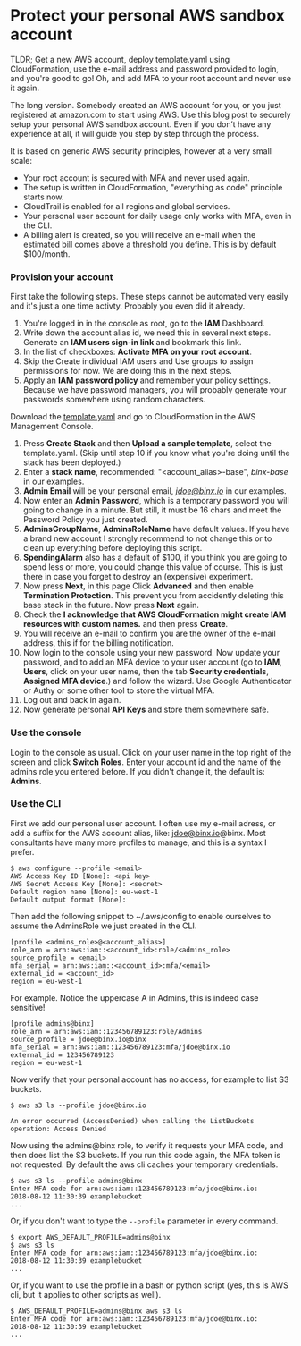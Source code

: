 # Protect your personal AWS sandbox account

TLDR; Get a new AWS account, deploy template.yaml using CloudFormation, use the e-mail address and password provided to login, and you're good to go! Oh, and add MFA to your root account and never use it again.

The long version. Somebody created an AWS account for you, or you just registered at amazon.com to start using AWS. Use this blog post to securely setup your personal AWS sandbox account. Even if you don’t have any experience at all, it will guide you step by step through the process. 

It is based on generic AWS security principles, however at a very small scale:

* Your root account is secured with MFA and never used again.
* The setup is written in CloudFormation, "everything as code" principle starts now.
* CloudTrail is enabled for all regions and global services.
* Your personal user account for daily usage only works with MFA, even in the CLI.
* A billing alert is created, so you will receive an e-mail when the estimated bill comes above a threshold you define. This is by default $100/month. 

### Provision your account

First take the following steps. These steps cannot be automated very easily and it's just a one time activty. Probably you even did it already.

1. You're logged in in the console as root, go to the **IAM** Dashboard.
2. Write down the account alias id, we need this in several next steps. Generate an **IAM users sign-in link** and bookmark this link.
3. In the list of checkboxes: **Activate MFA on your root account**.
4. Skip the Create individual IAM users and Use groups to assign permissions for now. We are doing this in the next steps.
5. Apply an **IAM password policy** and remember your policy settings. Because we have password managers, you will probably generate your passwords somewhere using random characters.

Download the [template.yaml](template.yaml) and go to CloudFormation in the AWS Management Console. 

1. Press **Create Stack** and then **Upload a sample template**, select the template.yaml. (Skip until step 10 if you know what you're doing until the stack has been deployed.)
2. Enter a **stack name**, recommended: "<account_alias>-base", *binx-base* in our examples. 
3. **Admin Email** will be your personal email, *jdoe@binx.io* in our examples.
4. Now enter an **Admin Password**, which is a temporary password you will going to change in a minute. But still, it must be 16 chars and meet the Password Policy you just created.
5. **AdminsGroupName**, **AdminsRoleName** have default values. If you have a brand new account I strongly recommend to not change this or to clean up everything before deploying this script.
6. **SpendingAlarm** also has a default of $100, if you think you are going to spend less or more, you could change this value of course. This is just there in case you forget to destroy an (expensive) experiment.
7. Now press **Next**, in this page Click **Advanced** and then enable **Termination Protection**. This prevent you from accidently deleting this base stack in the future. Now press **Next** again.
8. Check the **I acknowledge that AWS CloudFormation might create IAM resources with custom names.** and then press **Create**. 
9. You will receive an e-mail to confirm you are the owner of the e-mail address, this if for the billing notification.
10. Now login to the console using your new password. Now update your password, and to add an MFA device to your user account (go to **IAM**, **Users**, click on your user name, then the tab **Security credentials**, **Assigned MFA device**.) and follow the wizard. Use Google Authenticator or Authy or some other tool to store the virtual MFA.
11. Log out and back in again.
12. Now generate personal **API Keys** and store them somewhere safe.

### Use the console

Login to the console as usual. Click on your user name in the top right of the screen and click **Switch Roles**. Enter your account id and the name of the admins role you entered before. If you didn't change it, the default is: **Admins**.

### Use the CLI

First we add our personal user account. I often use my e-mail adress, or add a suffix for the AWS account alias, like: jdoe@binx.io@binx. Most consultants have many more profiles to manage, and this is a syntax I prefer.

```
$ aws configure --profile <email>
AWS Access Key ID [None]: <api key>
AWS Secret Access Key [None]: <secret>
Default region name [None]: eu-west-1
Default output format [None]:
```

Then add the following snippet to ~/.aws/config to enable ourselves to assume the AdminsRole we just created in the CLI.

```
[profile <admins_role>@<account_alias>]
role_arn = arn:aws:iam::<account_id>:role/<admins_role>
source_profile = <email>
mfa_serial = arn:aws:iam::<account_id>:mfa/<email>
external_id = <account_id>
region = eu-west-1
```

For example. Notice the uppercase A in Admins, this is indeed case sensitive!

```
[profile admins@binx]
role_arn = arn:aws:iam::123456789123:role/Admins
source_profile = jdoe@binx.io@binx
mfa_serial = arn:aws:iam::123456789123:mfa/jdoe@binx.io
external_id = 123456789123
region = eu-west-1
```

Now verify that your personal account has no access, for example to list S3 buckets.

```
$ aws s3 ls --profile jdoe@binx.io

An error occurred (AccessDenied) when calling the ListBuckets operation: Access Denied
```

Now using the admins@binx role, to verify it requests your MFA code, and then does list the S3 buckets. If you run this code again, the MFA token is not requested. By default the aws cli caches your temporary credentials.

```
$ aws s3 ls --profile admins@binx
Enter MFA code for arn:aws:iam::123456789123:mfa/jdoe@binx.io: 
2018-08-12 11:30:39 examplebucket
...
```

Or, if you don't want to type the `--profile` parameter in every command.

```
$ export AWS_DEFAULT_PROFILE=admins@binx
$ aws s3 ls
Enter MFA code for arn:aws:iam::123456789123:mfa/jdoe@binx.io: 
2018-08-12 11:30:39 examplebucket
...
```

Or, if you want to use the profile in a bash or python script (yes, this is AWS cli, but it applies to other scripts as well).

```
$ AWS_DEFAULT_PROFILE=admins@binx aws s3 ls
Enter MFA code for arn:aws:iam::123456789123:mfa/jdoe@binx.io: 
2018-08-12 11:30:39 examplebucket
...
```
